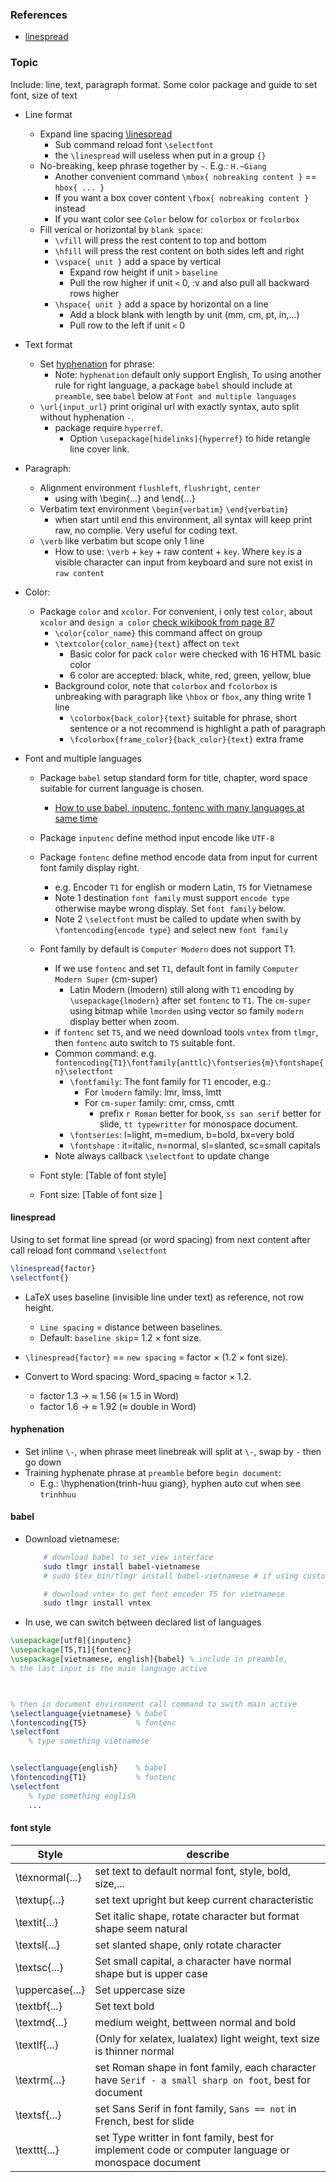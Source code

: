 ### References
- [linespread](https://tex.stackexchange.com/questions/61155/linespacing-without-packages)

### Topic
Include: line, text, paragraph format. Some color package and guide to set font, size of text
- Line format
    - Expand line spacing [\linespread](#linespread)
        - Sub command reload font `\selectfont`
        - the `\linespread` will useless when put in a group `{}`
    - No-breaking, keep phrase together by `~`. E.g.: `H.~Giang` 
        - Another convenient command `\mbox{ nobreaking content }` == `hbox{ ... }`
        - If you want a box cover content `\fbox{ nobreaking content }` instead
        - If you want color see `Color` below for `colorbox` or `fcolorbox`
    - Fill verical or horizontal by `blank space`:
        - `\vfill` will press the rest content to top and bottom
        - `\hfill` will press the rest content on both sides left and right
        - `\vspace{ unit }` add a space by vertical
            - Expand row height if unit `>` `baseline`
            - Pull the row higher if unit `<` 0, :v and also pull all backward rows higher
        - `\hspace{ unit }` add a space by horizontal on a line 
            - Add a block blank with length by unit (mm, cm, pt, in,...)
            - Pull row to the left if unit `<` 0
- Text format
    - Set [hyphenation](#hyphenation) for phrase:
        - Note: `hyphenation` default only support English, To using another rule for right language,
        a package `babel` should include at `preamble`, see `babel` below at `Font and multiple languages`
    - `\url{input_url}` print original url with exactly syntax, auto split without hyphenation `-`.
        - package require `hyperref`.
            - Option `\usepackage[hidelinks]{hyperref}` to hide retangle line cover link.
- Paragraph:
    - Alignment environment `flushleft`, `flushright`, `center` 
        - using with \begin{...} and \end{...}
    - Verbatim text environment `\begin{verbatim}` `\end{verbatim}`
        - when start until end this environment, all syntax will keep print raw, no complie. Very useful for coding text.
    - `\verb` like verbatim but scope only 1 line
        - How to use: `\verb` + `key` + raw content + `key`. Where `key` is a visible character can input from keyboard and sure not exist in `raw content`

- Color:
    - Package `color` and `xcolor`. For convenient, i only test `color`, about `xcolor` and `design a color` [check wikibook from page 87](../../Doc/LaTeX_wikibook.pdf)
        - `\color{color_name}` this command affect on group
        - `\textcolor{color_name}{text}` affect on `text`
            - Basic color for pack `color` were checked with 16 HTML basic color
            - 6 color are accepted: black, white, red, green, yellow, blue  
        - Background color, note that `colorbox` and `fcolorbox` is unbreaking with paragraph like `\hbox` or `fbox`, any thing write 1 line
            - `\colorbox{back_color}{text}` suitable for phrase, short sentence or a not recommend is highlight a path of paragraph
            - `\fcolorbox{frame_color}{back_color}{text}` extra frame

- Font and multiple languages
    - Package `babel` setup standard form for title, chapter, word space suitable for current language is chosen. 
        - [How to use babel, inputenc, fontenc with many languages at same time](#babel)
    - Package `inputenc` define method input encode like `UTF-8`
    - Package `fontenc` define method encode data from input for current font family display right. 
        - e.g. Encoder `T1` for english or modern Latin, `T5` for Vietnamese
        - Note 1 destination `font family` must support `encode type` otherwise maybe wrong display. Set `font family` below.
        - Note 2 `\selectfont` must be called to update when swith by `\fontencoding{encode type}` and select new `font family`
    - Font family by default is `Computer Modern` does not support T1.
        - If we use `fontenc` and set `T1`, default font in family `Computer Modern Super` (cm-super)
            - Latin Modern (lmodern) still along with `T1` encoding by `\usepackage{lmodern}` after set `fontenc` to `T1`. The `cm-super` using bitmap while `lmorden` using vector so family `modern` display better when zoom.
        - if `fontenc` set `T5`, and we need download tools `vntex` from `tlmgr`, then `fontenc` auto switch to `T5` suitable font.
        - Common command: e.g. `fontencoding{T1}\fontfamily{anttlc}\fontseries{m}\fontshape{n}\selectfont`
            - `\fontfamily`: The font family for `T1` encoder, e.g.:
                - For `lmodern` family: lmr, lmss, lmtt
                - For `cm-super` family: cmr, cmss, cmtt
                    - prefix `r Roman` better for book, `ss san serif` better for slide, `tt typewritter` for monospace document.
            - `\fontseries`: l=light, m=medium, b=bold, bx=very bold
            - `\fontshape` : it=italic, n=normal, sl=slanted, sc=small capitals
        - Note always callback `\selectfont` to update change

    - Font style: [Table of font style]

    - Font size: [Table of font size ]

#### linespread
Using to set format line spread (or word spacing) from next content after call reload font command `\selectfont` 
```latex
\linespread{factor}
\selectfont{}
```
- LaTeX uses baseline (invisible line under text) as reference, not row height.
    - `Line spacing` = distance between baselines.
    - Default: `baseline skip`= 1.2 × font size.

- `\linespread{factor}` == `new spacing` = factor × (1.2 × font size).
- Convert to Word spacing: Word_spacing ≈ factor × 1.2.
    - factor 1.3 → ≈ 1.56 (≈ 1.5 in Word)
    - factor 1.6 → ≈ 1.92 (≈ double in Word)





#### hyphenation
- Set inline `\-`, when phrase meet linebreak will split at `\-`, swap by `-` then go down
- Training hyphenate phrase at `preamble` before `begin document`:
    - E.g.: \hyphenation{trinh-huu giang}, hyphen auto cut when see `trinhhuu`


#### babel
- Download vietnamese: 
    ```bash
        # download babel to set view interface
        sudo tlmgr install babel-vietnamese
        # sudo $tex_bin/tlmgr install babel-vietnamese # if using custom PATH script

        # download vntex to get font encoder T5 for vietnamese
        sudo tlmgr install vntex

    ```
- In use, we can switch between declared list of languages
```latex
\usepackage[utf8]{inputenc}
\usepackage[T5,T1]{fontenc}
\usepackage[vietnamese, english]{babel} % include in preamble,
% the last input is the main language active



% then in document environment call command to swith main active 
\selectlanguage{vietnamese} % babel
\fontencoding{T5}           % fontenc
\selectfont
    % type something vietnamese


\selectlanguage{english}    % babel
\fontencoding{T1}           % fontenc
\selectfont
    % type something english
    ...
```



#### font style
|Style| describe|
|-|-|
|\texnormal{...}| set text to default normal font, style, bold, size,...|
|\textup{...}| set text upright but keep current characteristic |
|\textit{...}| Set italic shape, rotate character but format shape seem natural |
|\textsl{...}| set slanted shape, only rotate character |
|\textsc{...}| Set small capital, a character have normal shape but is upper case |
|\uppercase{...}| Set uppercase size |
|\textbf{...}| Set text bold|
|\textmd{...}| medium weight, bettween normal and bold|
|\textlf{...}| (Only for xelatex, lualatex) light weight, text size is thinner normal|
|\textrm{...}| set Roman shape in font family, each character have `Serif - a small sharp on foot`, best for document|
|\textsf{...}| set Sans Serif in font family, `Sans == not` in French, best for slide|
|\texttt{...}| set Type writter in font family, best for implement code or computer language or monospace document|